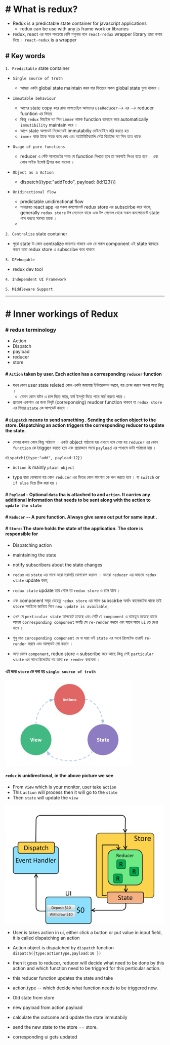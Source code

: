 # # What is redux?

- Redux is a predictable state container for javascript applications
  - redux can be use with any js frame work or libraries
- redux, react এর সাথে সবচেয়ে বেশি পপুলার বলে `react-redux` wrapper library তারা বানায় দিছে । `react-redux` is a wrapper

## # Key words

`1. Predictable` state container

- `Single source of truth`
  - আমরা একটা global state maintain করব যার ভিতেরে সকল global state গুলা থাকবে ।
- `Immutable behaviour`

  - আগের state copy করে রাখা লাগতেছিল আমাদের `useReducer`--> এর --> reducer fucntion এর ভিতর
  - কিন্তু `redux` বিহাইন্ড দ্যা সিন `immer` নামক function ব্যাবহার করে automatically `immutibility` maintain করে ।
  - আগে state আপডেট নিজেদেরই immutabiliy মেইনটেইন করি করতে হত
  - `immer` কাজ টাকে সহজ করে দেয় এবং অটােমিটিক্যালি সেটা বিহাইন্ড দ্যা সিন হতে থাকে

- `Usage of pure functions`
  - reducer এ স্টেট আপডেটের সময় যে function লিখতে হবে তা অবশ্যই পিওর হতে হবে । এবং কোন সাইড ইফেক্ট ট্রিগার করা যাবেনা ।
- `Object as a Action`

  - dispatch({type:"addTodo", payload: {id:123}})

- `Unidirectional flow`
  - predictable unidirectional flow
  - সাধারনত react app এর সকল কমপোনেন্ট redux store এর subscirbe করে থাকে, generally `redux store` টপ লেভেলে থাকে এবং টপ লেভেল থেকে সকল কমপোনেন্টে state পাস করতে সমস্যা হয়না ।
  -

`2. Centralize` state container

- পুরো state টা কোন centralize জায়গায় থাকবে এবং যে সকল component এই state ব্যাবহার করবে তারা redux store এ subscribe করে থাকবে

`3. DEebugable`

- redux dev tool

`4. Independent UI Framework`

`5. Middleware Support`

---

# # Inner workings of Redux

### # redux terminology

- Action
- Dispatch
- payload
- reducer
- store

#### # `Action` taken by user. Each action has a corresponding `reducer` function

- যখন কোন user state releted কোন একটা জায়গায় ইন্টারেকশন করবে, হয় চেন্জ করবে অথবা অন্য কিছু ।
  - যেমন কোন বাটন এ চাপ দিতে পারে, ফর্ম ইনপুট দিতে পারে সার্চ করতে পারে ।
- প্রত্যেক একশান এর জন্য নিদৃষ্ট (correponsing) reudcer function থাকবে যা `redux store` এর ভিতর `state` কে আপডেট করবে ।

#### # `Dispatch` means to send something . Sending the action object to the store. Dispatching an action triggers the corresponding reducer to update the state.

- সোজা কথায় কোন কিছু পাঠানো । একটা object পাঠানো হয় এখানে বলে দেয়া হয় `reducer` এর কোন `function` কে trigger করতে হবে এবং প্রয়োজনে সাথে `payload` এর পাধ্যমে ডাটা পাঠানো যায় ।

```
dispatch({type:"add", payload:12})
```

- `Action` is mainly `plain object`

- type দ্বারা বোঝানো হয় কোন `reducer` এর ভিতর কোন ফাংশান কে কল করতে হবে । যা `switch` or `if else` দিয়ে ঠিক করা হয় ।

#### # `Payload` - Optional `data` tha is attached to and `action`. It carries any additional information that needs to be sent along with the action to `update the state`

#### # `Reducer` -- A pure function. Always give same out put for same input .

#### # `Store`: The store holds the state of the application. The store is responsible for

- Dispatching action
- maintaining the state
- notify subscribers about the state changes

- `redux` এর `state` এর সাথে আরা সরাসরি যোগযোগ করবনা । আমরা `reducer` এর মাধ্যমে `redux state` update করব,
- `redux state` update হয়ে গেলে তা `redux store` এ চলে যাবে ।

- এবং component সমূহ যেহেতু `redux store` এর সাথে subscirbe অর্থাৎ কানেকটেড থাকে তাই `store` সবাইকে জানিয়ে দিবে `new update is available`,
- এখন যে `perticular state` আপডেট হয়েছে এবং সেটি যে `component` এ ব্যাবহৃত হয়েছে ডাকে আমরা `corresponding component` বলছি সে `re-render` করবে এবং সাথে সাথে `ui` তে দেখা যাবে ।

- শুধু মাত্র `corosponding component` যে বা যারা ওই `state` এর সাথে রিলেটেড তারাই `re-render` করবে এবং আপডেট সো করবে ।

- অন্য যেসব `component`, redux store এ subscribe করে আছে কিন্তু সেই `particular state` এর সাথে রিলেটেড নয় তারা `re-render` করবেনা ।

#### এই জন্য ‍`store` কে বলা হয় `single source of truth`

<div>
  <img src="./src/assets/redux-unidirectional-view.png" width="400px" >
</div>

#### `redux` is unidirectional, in the above picture we see

- From `View` which is your monitor, user take `action`
- This `action` will process then it will go to the `state`
- Then `state` will update the `view`

<div>
  <img src="./src/assets/redux-uni-flow.gif" width="600">
</div>

- User is takes action in ui, either click a button or put value in input field, it is called dispatching an action
- Action object is dispatched by `dispatch` function
  `dispatch({type:actionType,payload:10 })`

- then it goes to reducer, reducer will decide what need to be done by this action and which function need to be triggred for this perticular action.

- this reducer function updates the state and take
- action.type -- which decide what function needs to be triggered now.
- Old state from store
- new payload from action.payload
- calculate the outcome and update the state immutabily
- send the new state to the store == store.
- corresponding ui gets updated
